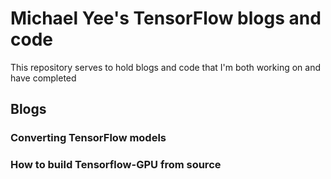# Michael Yee's TensorFlow blogs and code

This repository serves to hold blogs and code that I'm both working on and have completed

## Blogs

### Converting TensorFlow models
### How to build Tensorflow-GPU from source

